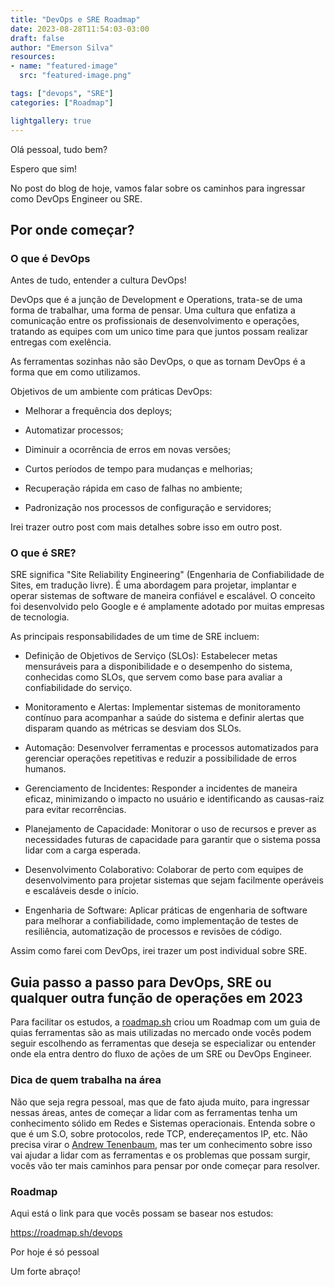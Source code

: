 ```yaml
---
title: "DevOps e SRE Roadmap"
date: 2023-08-28T11:54:03-03:00
draft: false
author: "Emerson Silva"
resources:
- name: "featured-image"
  src: "featured-image.png"

tags: ["devops", "SRE"]
categories: ["Roadmap"]

lightgallery: true
---
```


Olá pessoal, tudo bem?

Espero que sim! 

No post do blog de hoje, vamos falar sobre os caminhos para ingressar como DevOps Engineer ou SRE. 

## Por onde começar? 

### O que é DevOps

Antes de tudo, entender a cultura DevOps! 

DevOps que é a junção de Development e Operations, trata-se de uma forma de trabalhar, uma forma de pensar. Uma cultura que enfatiza a comunicação entre os profissionais de desenvolvimento e operações, tratando as equipes com um unico time para que juntos possam realizar entregas com exelência.

As ferramentas sozinhas não são DevOps, o que as tornam DevOps é a forma que em como utilizamos.

Objetivos de um ambiente com práticas DevOps:

- Melhorar a frequência dos deploys;

- Automatizar processos;

- Diminuir a ocorrência de erros em novas versões;

- Curtos períodos de tempo para mudanças e melhorias;

- Recuperação rápida em caso de falhas no ambiente;

- Padronização nos processos de configuração e servidores;

Irei trazer outro post com mais detalhes sobre isso em outro post. 

### O que é SRE? 

SRE significa "Site Reliability Engineering" (Engenharia de Confiabilidade de Sites, em tradução livre). É uma abordagem para projetar, implantar e operar sistemas de software de maneira confiável e escalável. O conceito foi desenvolvido pelo Google e é amplamente adotado por muitas empresas de tecnologia.

As principais responsabilidades de um time de SRE incluem:

- Definição de Objetivos de Serviço (SLOs): Estabelecer metas mensuráveis para a disponibilidade e o desempenho do sistema, conhecidas como SLOs, que servem como base para avaliar a confiabilidade do serviço.

- Monitoramento e Alertas: Implementar sistemas de monitoramento contínuo para acompanhar a saúde do sistema e definir alertas que disparam quando as métricas se desviam dos SLOs.

- Automação: Desenvolver ferramentas e processos automatizados para gerenciar operações repetitivas e reduzir a possibilidade de erros humanos.

- Gerenciamento de Incidentes: Responder a incidentes de maneira eficaz, minimizando o impacto no usuário e identificando as causas-raiz para evitar recorrências.

- Planejamento de Capacidade: Monitorar o uso de recursos e prever as necessidades futuras de capacidade para garantir que o sistema possa lidar com a carga esperada.

- Desenvolvimento Colaborativo: Colaborar de perto com equipes de desenvolvimento para projetar sistemas que sejam facilmente operáveis e escaláveis desde o início.

- Engenharia de Software: Aplicar práticas de engenharia de software para melhorar a confiabilidade, como implementação de testes de resiliência, automatização de processos e revisões de código.

Assim como farei com DevOps, irei trazer um post individual sobre SRE. 

## Guia passo a passo para DevOps, SRE ou qualquer outra função de operações em 2023

Para facilitar os estudos, a [roadmap.sh](https://roadmap.sh/roadmaps) criou um Roadmap com um guia de quias ferramentas são as mais utilizadas no mercado onde vocês podem seguir escolhendo as ferramentas que deseja se especializar ou entender onde ela entra dentro do fluxo de ações de um SRE ou DevOps Engineer. 

### Dica de quem trabalha na área 

Não que seja regra pessoal, mas que de fato ajuda muito, para ingressar nessas áreas, antes de começar a lidar com as ferramentas tenha um conhecimento sólido em Redes e Sistemas operacionais. Entenda sobre o que é um S.O, sobre protocolos, rede TCP, endereçamentos IP, etc. Não precisa virar o [Andrew Tenenbaum](https://www.amazon.com.br/s?i=stripbooks&rh=p_27%3AAndrew+Tanenbaum&s=relevancerank&text=Andrew+Tanenbaum&ref=dp_byline_sr_book_1), mas ter um conhecimento sobre isso vai ajudar a lidar com as ferramentas e os problemas que possam surgir, vocês vão ter mais caminhos para pensar por onde começar para resolver.

### Roadmap

Aqui está o link para que vocês possam se basear nos estudos: 

https://roadmap.sh/devops


Por hoje é só pessoal

Um forte abraço!

<div id="giscus-comments">
  <script src="https://giscus.app/client.js"
          data-repo="silvemerson/emerson-silva-blog"
          data-repo-id="R_kgDONTalJA"
          data-category="General"
          data-category-id="DIC_kwDONTalJM4CkhmM"
          data-mapping="pathname"
          data-strict="0"
          data-reactions-enabled="1"
          data-emit-metadata="1"
          data-input-position="top"
          data-theme="dark"
          data-lang="pt"
          data-loading="lazy"
          crossorigin="anonymous"
          async>
  </script>
</div>